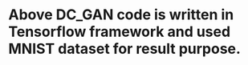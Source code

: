 # Above DC_GAN code is written in Tensorflow framework and used MNIST dataset for result purpose.  
